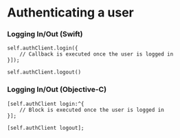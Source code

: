 # Authenticating a user #

### Logging In/Out (Swift)
```
self.authClient.login({
    // Callback is executed once the user is logged in
}]);

self.authClient.logout()
```

### Logging In/Out (Objective-C)
```
[self.authClient login:^{
    // Block is executed once the user is logged in
}];

[self.authClient logout];
```
